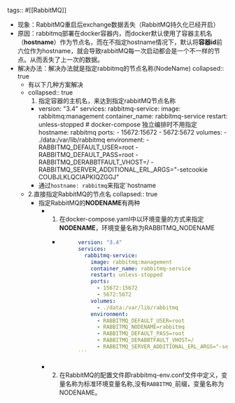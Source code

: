 tags:: #[[RabbitMQ]]

- 现象：RabbitMQ重启后exchange数据丢失（RabbitMQ持久化已经开启）
- 原因：rabbitmq部署在docker容器内，而docker默认使用了容器主机名（**hostname**）作为节点名，而在不指定hostname情况下，默认将**容器id**前六位作为hostname，就会导致rabbitMQ每一次启动都会是一个不一样的节点。从而丢失了上一次的数据。
- 解决办法：解决办法就是指定rabbitmq的节点名称(NodeName)
  collapsed:: true
	- 有以下几种方案解决
	- collapsed:: true
	  1. 指定容器的主机名，来达到指定rabbitMQ节点名称
		- version: "3.4"
		     services:
		       rabbitmq-service:
		         image: rabbitmq:management
		         container_name: rabbitmq-service
		         restart: unless-stopped
		         # docker-compose 独立编排时不用指定
		         hostname: rabbitmq
		         ports:
		           - 15672:15672
		           - 5672:5672
		         volumes:
		           - ./data:/var/lib/rabbitmq
		         environment:
		           - RABBITMQ_DEFAULT_USER=root
		           - RABBITMQ_DEFAULT_PASS=root
		           - RABBITMQ_DERABBTFAULT_VHOST=/
		           - RABBITMQ_SERVER_ADDITIONAL_ERL_ARGS="-setcookie COUBJLKLQCIAPKIQZGGJ"
		- 通过`hostname: rabbitmq`来指定`hostname
	- 2.直接指定RabbitMQ的节点名
	  collapsed:: true
		- 指定RabbitMQ的**NODENAME**有两种
			- 1. 在docker-compose.yaml中以环境变量的方式来指定**NODENAME**，环境变量名称为RABBITMQ_NODENAME
				- ```yaml
				        version: "3.4"
				        services:
				          rabbitmq-service:
				            image: rabbitmq:management
				            container_name: rabbitmq-service
				            restart: unless-stopped
				            ports:
				              - 15672:15672
				              - 5672:5672
				            volumes:
				              - ./data:/var/lib/rabbitmq
				            environment:
				              - RABBITMQ_DEFAULT_USER=root
				              - RABBITMQ_NODENAME=rabbitmq
				              - RABBITMQ_DEFAULT_PASS=root
				              - RABBITMQ_DERABBTFAULT_VHOST=/
				              - RABBITMQ_SERVER_ADDITIONAL_ERL_ARGS="-setcookie COUBJLKLQCIAPKIQZGGJ"
				        ```
			- 2. 在RabbitMQ的配置文件即rabbitmq-env.conf文件中定义，变量名称为标准环境变量名称,没有`RABBITMQ_`前缀，变量名称为NODENAME。